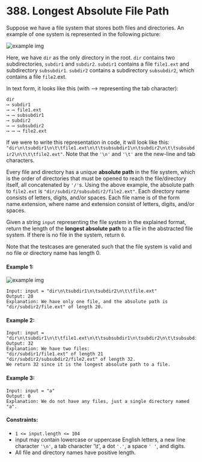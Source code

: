 # 388. Longest Absolute File Path

Suppose we have a file system that stores both files and directories. An example of one system is represented in the following picture:

![example img](https://assets.leetcode.com/uploads/2020/08/28/mdir.jpg)

Here, we have `dir` as the only directory in the root. `dir` contains two subdirectories, `subdir1` and `subdir2`. `subdir1` contains a file `file1.ext` and subdirectory `subsubdir1`. `subdir2` contains a subdirectory `subsubdir2`, which contains a file `file2`.ext.

In text form, it looks like this (with ⟶ representing the tab character):

```
dir
⟶ subdir1
⟶ ⟶ file1.ext
⟶ ⟶ subsubdir1
⟶ subdir2
⟶ ⟶ subsubdir2
⟶ ⟶ ⟶ file2.ext
```

If we were to write this representation in code, it will look like this:` "dir\n\tsubdir1\n\t\tfile1.ext\n\t\tsubsubdir1\n\tsubdir2\n\t\tsubsubdir2\n\t\t\tfile2.ext"`. Note that the `'\n'` and `'\t'` are the new-line and tab characters.

Every file and directory has a unique **absolute path** in the file system, which is the order of directories that must be opened to reach the file/directory itself, all concatenated by `'/'`s. Using the above example, the absolute path to `file2.ext` is `"dir/subdir2/subsubdir2/file2.ext"`. Each directory name consists of letters, digits, and/or spaces. Each file name is of the form name.extension, where name and extension consist of letters, digits, and/or spaces.

Given a string `input` representing the file system in the explained format, return the length of the **longest absolute path** to a file in the abstracted file system. If there is no file in the system, return `0`.

Note that the testcases are generated such that the file system is valid and no file or directory name has length 0.

#### Example 1:

![example img](https://assets.leetcode.com/uploads/2020/08/28/dir1.jpg)

```
Input: input = "dir\n\tsubdir1\n\tsubdir2\n\t\tfile.ext"
Output: 20
Explanation: We have only one file, and the absolute path is "dir/subdir2/file.ext" of length 20.
```

####  Example 2:

```
Input: input = "dir\n\tsubdir1\n\t\tfile1.ext\n\t\tsubsubdir1\n\tsubdir2\n\t\tsubsubdir2\n\t\t\tfile2.ext"
Output: 32
Explanation: We have two files:
"dir/subdir1/file1.ext" of length 21
"dir/subdir2/subsubdir2/file2.ext" of length 32.
We return 32 since it is the longest absolute path to a file.
```

#### Example 3:

```
Input: input = "a"
Output: 0
Explanation: We do not have any files, just a single directory named "a".
``` 

#### Constraints:

+ `1 <= input.length <= 104`
+ input may contain lowercase or uppercase English letters, a new line character `'\n'`, a tab character '\t', a dot `'.'`, a space `' '`, and digits.
+ All file and directory names have positive length.
